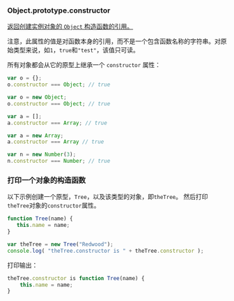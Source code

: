 ### Object.prototype.constructor

<u>返回创建实例对象的 [`Object`](https://developer.mozilla.org/zh-CN/docs/Web/JavaScript/Reference/Global_Objects/Object) 构造函数的引用。</u>

注意，此属性的值是对函数本身的引用，而不是一个包含函数名称的字符串。对原始类型来说，如`1`，`true`和`"test"`，该值只可读。



所有对象都会从它的原型上继承一个 `constructor` 属性：

```js
var o = {};
o.constructor === Object; // true

var o = new Object;
o.constructor === Object; // true

var a = [];
a.constructor === Array; // true

var a = new Array;
a.constructor === Array // true

var n = new Number(3);
n.constructor === Number; // true
```



### 打印一个对象的构造函数



以下示例创建一个原型，`Tree`，以及该类型的对象，即`theTree`。 然后打印`theTree`对象的`constructor`属性。

```js
function Tree(name) {
   this.name = name;
}

var theTree = new Tree("Redwood");
console.log( "theTree.constructor is " + theTree.constructor );
```

打印输出：

```js
theTree.constructor is function Tree(name) {
    this.name = name;
}
```